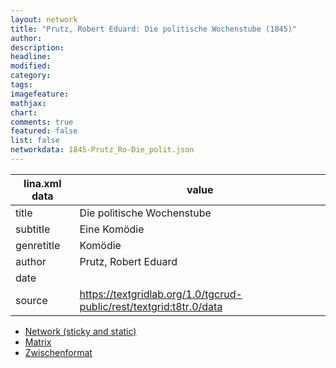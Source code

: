 ```yaml
---
layout: network
title: "Prutz, Robert Eduard: Die politische Wochenstube (1845)"
author:
description:
headline:
modified:
category:
tags:
imagefeature: 
mathjax: 
chart: 
comments: true
featured: false
list: false
networkdata: 1845-Prutz_Ro-Die_polit.json
---
```

lina.xml data  | value
------------- | -------------
title|Die politische Wochenstube
subtitle|Eine Komödie
genretitle|Komödie
author|Prutz, Robert Eduard
date|
source|https://textgridlab.org/1.0/tgcrud-public/rest/textgrid:t8tr.0/data


* [Network (sticky and static)](/network280)
* [Matrix](/matrix280)
* [Zwischenformat](/lina280 )
